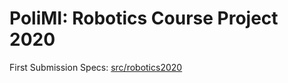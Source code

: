 # PoliMI: Robotics Course Project 2020

First Submission Specs: [src/robotics2020](src/robotics2020/)
